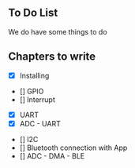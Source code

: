 ## To Do List

We do have some things to do


## Chapters to write

- [X] Installing
- [] GPIO
- [] Interrupt
- [x] UART
- [x] ADC - UART
- [] I2C
- [] Bluetooth connection with App
- [] ADC - DMA - BLE 



